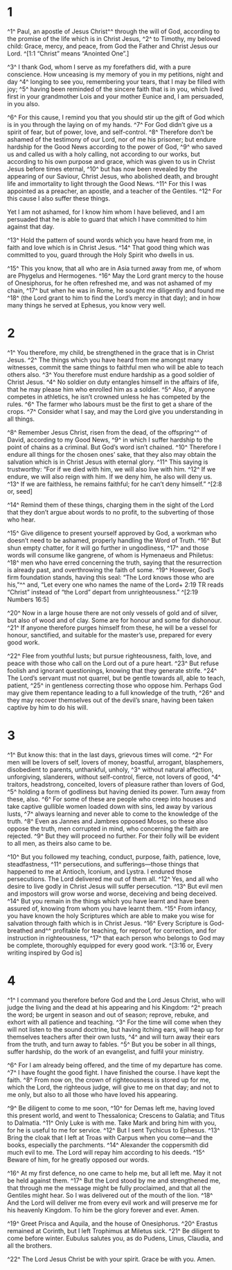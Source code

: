 # 1 
^1^ Paul, an apostle of Jesus Christ^^ through the will of God, according to the promise of the life which is in Christ Jesus, ^2^ to Timothy, my beloved child: Grace, mercy, and peace, from God the Father and Christ Jesus our Lord. 
^[1:1 “Christ” means “Anointed One”.]

^3^ I thank God, whom I serve as my forefathers did, with a pure conscience. How unceasing is my memory of you in my petitions, night and day ^4^ longing to see you, remembering your tears, that I may be filled with joy; ^5^ having been reminded of the sincere faith that is in you, which lived first in your grandmother Lois and your mother Eunice and, I am persuaded, in you also. 

^6^ For this cause, I remind you that you should stir up the gift of God which is in you through the laying on of my hands. ^7^ For God didn’t give us a spirit of fear, but of power, love, and self-control. ^8^ Therefore don’t be ashamed of the testimony of our Lord, nor of me his prisoner; but endure hardship for the Good News according to the power of God, ^9^ who saved us and called us with a holy calling, not according to our works, but according to his own purpose and grace, which was given to us in Christ Jesus before times eternal, ^10^ but has now been revealed by the appearing of our Saviour, Christ Jesus, who abolished death, and brought life and immortality to light through the Good News. ^11^ For this I was appointed as a preacher, an apostle, and a teacher of the Gentiles. ^12^ For this cause I also suffer these things. 

Yet I am not ashamed, for I know him whom I have believed, and I am persuaded that he is able to guard that which I have committed to him against that day. 

^13^ Hold the pattern of sound words which you have heard from me, in faith and love which is in Christ Jesus. ^14^ That good thing which was committed to you, guard through the Holy Spirit who dwells in us. 

^15^ This you know, that all who are in Asia turned away from me, of whom are Phygelus and Hermogenes. ^16^ May the Lord grant mercy to the house of Onesiphorus, for he often refreshed me, and was not ashamed of my chain, ^17^ but when he was in Rome, he sought me diligently and found me ^18^ (the Lord grant to him to find the Lord’s mercy in that day); and in how many things he served at Ephesus, you know very well. 

# 2 
^1^ You therefore, my child, be strengthened in the grace that is in Christ Jesus. ^2^ The things which you have heard from me amongst many witnesses, commit the same things to faithful men who will be able to teach others also. ^3^ You therefore must endure hardship as a good soldier of Christ Jesus. ^4^ No soldier on duty entangles himself in the affairs of life, that he may please him who enrolled him as a soldier. ^5^ Also, if anyone competes in athletics, he isn’t crowned unless he has competed by the rules. ^6^ The farmer who labours must be the first to get a share of the crops. ^7^ Consider what I say, and may the Lord give you understanding in all things. 

^8^ Remember Jesus Christ, risen from the dead, of the offspring^^ of David, according to my Good News, ^9^ in which I suffer hardship to the point of chains as a criminal. But God’s word isn’t chained. ^10^ Therefore I endure all things for the chosen ones’ sake, that they also may obtain the salvation which is in Christ Jesus with eternal glory. ^11^ This saying is trustworthy: “For if we died with him, we will also live with him. ^12^ If we endure, we will also reign with him. If we deny him, he also will deny us. ^13^ If we are faithless, he remains faithful; for he can’t deny himself.” 
^[2:8 or, seed]

^14^ Remind them of these things, charging them in the sight of the Lord that they don’t argue about words to no profit, to the subverting of those who hear. 

^15^ Give diligence to present yourself approved by God, a workman who doesn’t need to be ashamed, properly handling the Word of Truth. ^16^ But shun empty chatter, for it will go further in ungodliness, ^17^ and those words will consume like gangrene, of whom is Hymenaeus and Philetus: ^18^ men who have erred concerning the truth, saying that the resurrection is already past, and overthrowing the faith of some. ^19^ However, God’s firm foundation stands, having this seal: “The Lord knows those who are his,”^^ and, “Let every one who names the name of the Lord+ 2:19 TR reads “Christ” instead of “the Lord” depart from unrighteousness.” 
^[2:19 Numbers 16:5]

^20^ Now in a large house there are not only vessels of gold and of silver, but also of wood and of clay. Some are for honour and some for dishonour. ^21^ If anyone therefore purges himself from these, he will be a vessel for honour, sanctified, and suitable for the master’s use, prepared for every good work. 

^22^ Flee from youthful lusts; but pursue righteousness, faith, love, and peace with those who call on the Lord out of a pure heart. ^23^ But refuse foolish and ignorant questionings, knowing that they generate strife. ^24^ The Lord’s servant must not quarrel, but be gentle towards all, able to teach, patient, ^25^ in gentleness correcting those who oppose him. Perhaps God may give them repentance leading to a full knowledge of the truth, ^26^ and they may recover themselves out of the devil’s snare, having been taken captive by him to do his will. 

# 3 
^1^ But know this: that in the last days, grievous times will come. ^2^ For men will be lovers of self, lovers of money, boastful, arrogant, blasphemers, disobedient to parents, unthankful, unholy, ^3^ without natural affection, unforgiving, slanderers, without self-control, fierce, not lovers of good, ^4^ traitors, headstrong, conceited, lovers of pleasure rather than lovers of God, ^5^ holding a form of godliness but having denied its power. Turn away from these, also. ^6^ For some of these are people who creep into houses and take captive gullible women loaded down with sins, led away by various lusts, ^7^ always learning and never able to come to the knowledge of the truth. ^8^ Even as Jannes and Jambres opposed Moses, so these also oppose the truth, men corrupted in mind, who concerning the faith are rejected. ^9^ But they will proceed no further. For their folly will be evident to all men, as theirs also came to be. 

^10^ But you followed my teaching, conduct, purpose, faith, patience, love, steadfastness, ^11^ persecutions, and sufferings—those things that happened to me at Antioch, Iconium, and Lystra. I endured those persecutions. The Lord delivered me out of them all. ^12^ Yes, and all who desire to live godly in Christ Jesus will suffer persecution. ^13^ But evil men and impostors will grow worse and worse, deceiving and being deceived. ^14^ But you remain in the things which you have learnt and have been assured of, knowing from whom you have learnt them. ^15^ From infancy, you have known the holy Scriptures which are able to make you wise for salvation through faith which is in Christ Jesus. ^16^ Every Scripture is God-breathed and^^ profitable for teaching, for reproof, for correction, and for instruction in righteousness, ^17^ that each person who belongs to God may be complete, thoroughly equipped for every good work.
^[3:16 or, Every writing inspired by God is] 

# 4 
^1^ I command you therefore before God and the Lord Jesus Christ, who will judge the living and the dead at his appearing and his Kingdom: ^2^ preach the word; be urgent in season and out of season; reprove, rebuke, and exhort with all patience and teaching. ^3^ For the time will come when they will not listen to the sound doctrine, but having itching ears, will heap up for themselves teachers after their own lusts, ^4^ and will turn away their ears from the truth, and turn away to fables. ^5^ But you be sober in all things, suffer hardship, do the work of an evangelist, and fulfil your ministry. 

^6^ For I am already being offered, and the time of my departure has come. ^7^ I have fought the good fight. I have finished the course. I have kept the faith. ^8^ From now on, the crown of righteousness is stored up for me, which the Lord, the righteous judge, will give to me on that day; and not to me only, but also to all those who have loved his appearing. 

^9^ Be diligent to come to me soon, ^10^ for Demas left me, having loved this present world, and went to Thessalonica; Crescens to Galatia; and Titus to Dalmatia. ^11^ Only Luke is with me. Take Mark and bring him with you, for he is useful to me for service. ^12^ But I sent Tychicus to Ephesus. ^13^ Bring the cloak that I left at Troas with Carpus when you come—and the books, especially the parchments. ^14^ Alexander the coppersmith did much evil to me. The Lord will repay him according to his deeds. ^15^ Beware of him, for he greatly opposed our words. 

^16^ At my first defence, no one came to help me, but all left me. May it not be held against them. ^17^ But the Lord stood by me and strengthened me, that through me the message might be fully proclaimed, and that all the Gentiles might hear. So I was delivered out of the mouth of the lion. ^18^ And the Lord will deliver me from every evil work and will preserve me for his heavenly Kingdom. To him be the glory forever and ever. Amen. 

^19^ Greet Prisca and Aquila, and the house of Onesiphorus. ^20^ Erastus remained at Corinth, but I left Trophimus at Miletus sick. ^21^ Be diligent to come before winter. Eubulus salutes you, as do Pudens, Linus, Claudia, and all the brothers. 

^22^ The Lord Jesus Christ be with your spirit. Grace be with you. Amen. 